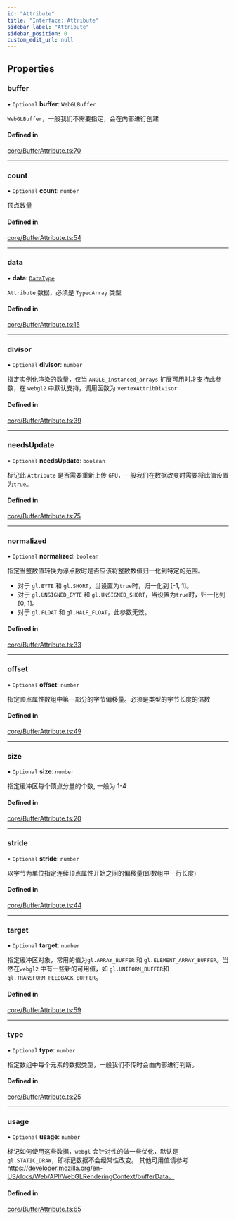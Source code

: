 ```yaml
---
id: "Attribute"
title: "Interface: Attribute"
sidebar_label: "Attribute"
sidebar_position: 0
custom_edit_url: null
---
```


## Properties

### buffer

• `Optional` **buffer**: `WebGLBuffer`

`WebGLBuffer`，一般我们不需要指定，会在内部进行创建

#### Defined in

[core/BufferAttribute.ts:70](https://github.com/sakitam-gis/vis-engine/blob/master/src/core/BufferAttribute.ts?at&#x3D;444ba1d#line&#x3D;70)

___

### count

• `Optional` **count**: `number`

顶点数量

#### Defined in

[core/BufferAttribute.ts:54](https://github.com/sakitam-gis/vis-engine/blob/master/src/core/BufferAttribute.ts?at&#x3D;444ba1d#line&#x3D;54)

___

### data

• **data**: [`DataType`](../#datatype)

`Attribute` 数据，必须是 `TypedArray` 类型

#### Defined in

[core/BufferAttribute.ts:15](https://github.com/sakitam-gis/vis-engine/blob/master/src/core/BufferAttribute.ts?at&#x3D;444ba1d#line&#x3D;15)

___

### divisor

• `Optional` **divisor**: `number`

指定实例化渲染的数量，仅当 `ANGLE_instanced_arrays` 扩展可用时才支持此参数，在
`webgl2` 中默认支持，调用函数为 `vertexAttribDivisor`

#### Defined in

[core/BufferAttribute.ts:39](https://github.com/sakitam-gis/vis-engine/blob/master/src/core/BufferAttribute.ts?at&#x3D;444ba1d#line&#x3D;39)

___

### needsUpdate

• `Optional` **needsUpdate**: `boolean`

标记此 `Attribute` 是否需要重新上传 `GPU`，一般我们在数据改变时需要将此值设置为`true`。

#### Defined in

[core/BufferAttribute.ts:75](https://github.com/sakitam-gis/vis-engine/blob/master/src/core/BufferAttribute.ts?at&#x3D;444ba1d#line&#x3D;75)

___

### normalized

• `Optional` **normalized**: `boolean`

指定当整数值转换为浮点数时是否应该将整数数值归一化到特定的范围。
- 对于 `gl.BYTE` 和 `gl.SHORT`，当设置为`true`时，归一化到 [-1, 1]。
- 对于 `gl.UNSIGNED_BYTE` 和 `gl.UNSIGNED_SHORT`，当设置为`true`时，归一化到 [0, 1]。
- 对于 `gl.FLOAT` 和 `gl.HALF_FLOAT`，此参数无效。

#### Defined in

[core/BufferAttribute.ts:33](https://github.com/sakitam-gis/vis-engine/blob/master/src/core/BufferAttribute.ts?at&#x3D;444ba1d#line&#x3D;33)

___

### offset

• `Optional` **offset**: `number`

指定顶点属性数组中第一部分的字节偏移量。必须是类型的字节长度的倍数

#### Defined in

[core/BufferAttribute.ts:49](https://github.com/sakitam-gis/vis-engine/blob/master/src/core/BufferAttribute.ts?at&#x3D;444ba1d#line&#x3D;49)

___

### size

• `Optional` **size**: `number`

指定缓冲区每个顶点分量的个数, 一般为 1-4

#### Defined in

[core/BufferAttribute.ts:20](https://github.com/sakitam-gis/vis-engine/blob/master/src/core/BufferAttribute.ts?at&#x3D;444ba1d#line&#x3D;20)

___

### stride

• `Optional` **stride**: `number`

以字节为单位指定连续顶点属性开始之间的偏移量(即数组中一行长度)

#### Defined in

[core/BufferAttribute.ts:44](https://github.com/sakitam-gis/vis-engine/blob/master/src/core/BufferAttribute.ts?at&#x3D;444ba1d#line&#x3D;44)

___

### target

• `Optional` **target**: `number`

指定缓冲区对象，常用的值为`gl.ARRAY_BUFFER` 和 `gl.ELEMENT_ARRAY_BUFFER`。当然在`webgl2` 中有一些新的可用值，如 `gl.UNIFORM_BUFFER`和 `gl.TRANSFORM_FEEDBACK_BUFFER`。

#### Defined in

[core/BufferAttribute.ts:59](https://github.com/sakitam-gis/vis-engine/blob/master/src/core/BufferAttribute.ts?at&#x3D;444ba1d#line&#x3D;59)

___

### type

• `Optional` **type**: `number`

指定数组中每个元素的数据类型，一般我们不传时会由内部进行判断。

#### Defined in

[core/BufferAttribute.ts:25](https://github.com/sakitam-gis/vis-engine/blob/master/src/core/BufferAttribute.ts?at&#x3D;444ba1d#line&#x3D;25)

___

### usage

• `Optional` **usage**: `number`

标记如何使用这些数据，`webgl` 会针对性的做一些优化，默认是 `gl.STATIC_DRAW`，即标记数据不会经常性改变。
其他可用值请参考 https://developer.mozilla.org/en-US/docs/Web/API/WebGLRenderingContext/bufferData。

#### Defined in

[core/BufferAttribute.ts:65](https://github.com/sakitam-gis/vis-engine/blob/master/src/core/BufferAttribute.ts?at&#x3D;444ba1d#line&#x3D;65)
